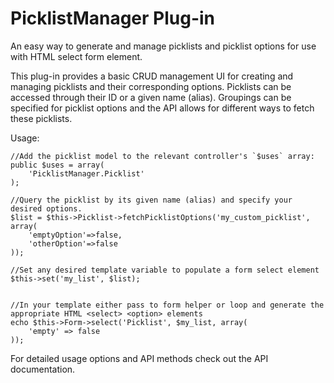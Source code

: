 # PicklistManager Plug-in

An easy way to generate and manage picklists and picklist options for use with HTML select form element.

This plug-in provides a basic CRUD management UI for creating and managing picklists and their corresponding options.
Picklists can be accessed through their ID or a given name (alias). Groupings can be specified for picklist options and
the API allows for different ways to fetch these picklists.

Usage:

    //Add the picklist model to the relevant controller's `$uses` array:
    public $uses = array(
        'PicklistManager.Picklist'
    );

    //Query the picklist by its given name (alias) and specify your desired options.
    $list = $this->Picklist->fetchPicklistOptions('my_custom_picklist', array(
        'emptyOption'=>false,
        'otherOption'=>false
    ));

    //Set any desired template variable to populate a form select element
    $this->set('my_list', $list);

    
    //In your template either pass to form helper or loop and generate the appropriate HTML <select> <option> elements
    echo $this->Form->select('Picklist', $my_list, array(
        'empty' => false
    ));
    
For detailed usage options and API methods check out the API documentation.